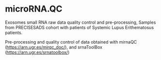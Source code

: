 # microRNA.QC
Exosomes small RNA raw data quality control and pre-processing, Samples from PRECISESADS cohort with patients of Systemic Lupus Erithematosus patients.

Pre-processing and quality control of data obtained with mirnaQC (https://arn.ugr.es/mirqc_doc/), and srnaToolBox (https://arn.ugr.es/srnatoolbox/)
